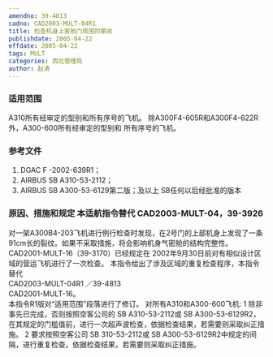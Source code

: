 ```yaml
---
amendno: 39-4813  
cadno: CAD2003-MULT-04R1  
title: 检查机身上客舱门周围的蒙皮  
publishdate: 2005-04-22  
effdate: 2005-04-22  
tags: MULT  
categories: 西北管理局  
author: 赵涛  
---
```

  
### 适用范围  
A310所有经审定的型别和所有序号的飞机。 除A300F4-605R和A300F4-622R外，A300-600所有经审定的型别和
所有序号的飞机。  
  
<!--more-->  
### 参考文件  
1. DGAC F -2002-639R1；  
2. AIRBUS SB A310-53-2112；  
3. AIRBUS SB A300-53-6129第二版；及以上 SB任何以后经批准的版本  
  
### 原因、措施和规定 本适航指令替代 CAD2003-MULT-04，39-3926  
对一架A300B4-203飞机进行例行检查时发现，在2号门的上部机身上发现了一条 91cm长的裂纹。如果不采取措施，将会影响机身气密舱的结构完整性。  
CAD2001-MULT-16（39-3170）已经规定在 2002年9月30日前对有相似设计区域的营运飞机进行了一次检查。 本指令给出了涉及区域的重复检查程序，本指令替代  
  CAD2003-MULT-04R1  ／39-4813  
CAD2001-MULT-16。  
本指令R1版对“适用范围”段落进行了修订。 对所有A310和A300-600飞机: 1 除非事先已完成，否则按照空客公司的 SB A310-53-2112或 SB A300-53-6129R2，在其规定的门槛值前，进行一次超声波检查，依据检查结果，若需要则采取纠正措施。 2 要求按照空客公司 SB 310-53-2112或 SB A300-53-6129R2中规定的间隔，进行重复检查。依据检查结果，若需要则采取纠正措施。  
